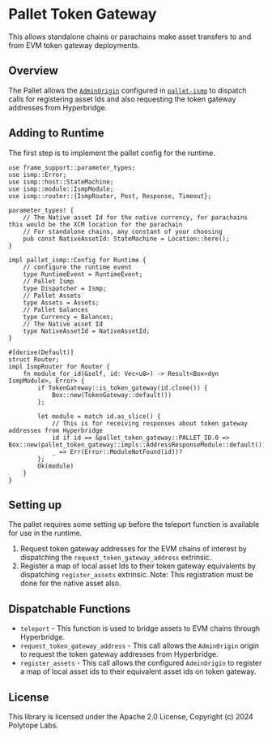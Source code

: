 # Pallet Token Gateway

This allows standalone chains or parachains make asset transfers to and from EVM token gateway deployments.


## Overview

The Pallet allows the [`AdminOrigin`](https://docs.rs/pallet-ismp/latest/pallet_ismp/pallet/trait.Config.html#associatedtype.AdminOrigin) configured in [`pallet-ismp`](https://docs.rs/pallet-ismp/latest/pallet_ismp) to dispatch calls for registering asset Ids
and also requesting the token gateway addresses from Hyperbridge.

## Adding to Runtime

The first step is to implement the pallet config for the runtime.

```rust,ignore
use frame_support::parameter_types;
use ismp::Error;
use ismp::host::StateMachine;
use ismp::module::IsmpModule;
use ismp::router::{IsmpRouter, Post, Response, Timeout};

parameter_types! {
    // The Native asset Id for the native currency, for parachains this would be the XCM location for the parachain
    // For standalone chains, any constant of your choosing 
    pub const NativeAssetId: StateMachine = Location::here(); 
}

impl pallet_ismp::Config for Runtime {
    // configure the runtime event
    type RuntimeEvent = RuntimeEvent;
    // Pallet Ismp 
    type Dispatcher = Ismp;
    // Pallet Assets
	type Assets = Assets;
    // Pallet balances
	type Currency = Balances;
    // The Native asset Id
	type NativeAssetId = NativeAssetId;
}

#[derive(Default)]
struct Router;
impl IsmpRouter for Router {
    fn module_for_id(&self, id: Vec<u8>) -> Result<Box<dyn IsmpModule>, Error> {
        if TokenGateway::is_token_gateway(id.clone()) {
            Box::new(TokenGateway::default())
        };

        let module = match id.as_slice() {
            // This is for receiving responses about token gateway addresses from Hyperbridge
            id if id == &pallet_token_gateway::PALLET_ID.0 => Box::new(pallet_token_gateway::impls::AddressResponseModule::default()),
            _ => Err(Error::ModuleNotFound(id))?
        };
        Ok(module)
    }
}
``` 

## Setting up

The pallet requires some setting up before the teleport function is available for use in the runtime.

1.  Request token gateway addresses for the EVM chains of interest by dispatching the `request_token_gateway_address` extrinsic.
2.  Register a map of local asset Ids to their token gateway equivalents by dispatching `register_assets` extrinsic.
    Note: This registration must be done for the native asset also.

## Dispatchable Functions

- `teleport` - This function is used to bridge assets to EVM chains through Hyperbridge.
- `request_token_gateway_address` - This call allows the `AdminOrigin` origin to request the token gateway addresses from Hyperbridge.
- `register_assets` - This call allows the configured `AdminOrigin` to register a map of local asset ids to their equivalent asset ids on token gateway.

## License

This library is licensed under the Apache 2.0 License, Copyright (c) 2024 Polytope Labs.
